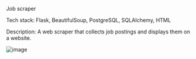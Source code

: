 Job scraper

Tech stack: 
Flask, BeautifulSoup, PostgreSQL, SQLAlchemy, HTML

Description:
A web scraper that collects job postings and displays them on a website.

![image](https://github.com/user-attachments/assets/8fe0cd82-f4ef-4e39-81a1-699cbe5d1930)
